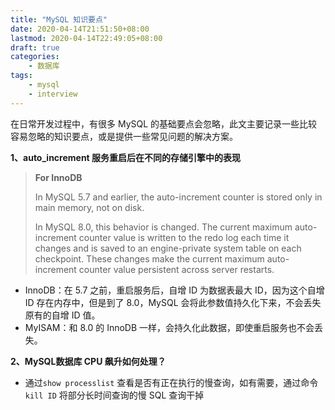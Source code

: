 ```yaml
---
title: "MySQL 知识要点"
date: 2020-04-14T21:51:50+08:00
lastmod: 2020-04-14T22:49:05+08:00
draft: true
categories:
    - 数据库
tags:
    - mysql
    - interview
---
```


在日常开发过程中，有很多 MySQL 的基础要点会忽略，此文主要记录一些比较容易忽略的知识要点，或是提供一些常见问题的解决方案。

<!--more-->

**1、auto_increment 服务重启后在不同的存储引擎中的表现**

> **For InnoDB**
>
> In MySQL 5.7 and earlier, the auto-increment counter is stored only in main memory, not on disk.
>
> In MySQL 8.0, this behavior is changed. The current maximum auto-increment counter value is written to the redo log each time it changes and is saved to an engine-private system table on each checkpoint. These changes make the current maximum auto-increment counter value persistent across server restarts.

- InnoDB：在 5.7 之前，重启服务后，自增 ID 为数据表最大 ID，因为这个自增 ID 存在内存中，但是到了 8.0，MySQL 会将此参数值持久化下来，不会丢失原有的自增 ID 值。
- MyISAM：和 8.0 的 InnoDB 一样，会持久化此数据，即使重启服务也不会丢失。

**2、MySQL数据库 CPU 飙升如何处理？**

- 通过`show processlist` 查看是否有正在执行的慢查询，如有需要，通过命令 `kill ID` 将部分长时间查询的慢 SQL 查询干掉

